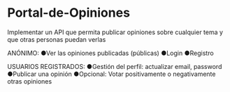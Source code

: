 # Portal-de-Opiniones
Implementar un API que permita publicar opiniones sobre cualquier tema y que otras personas puedan verlas


ANÓNIMO:
●Ver las opiniones publicadas (públicas)
●Login
●Registro

USUARIOS REGISTRADOS:
●Gestión del perfil: actualizar email, password
●Publicar una opinión
●Opcional: Votar positivamente o negativamente otras opiniones
